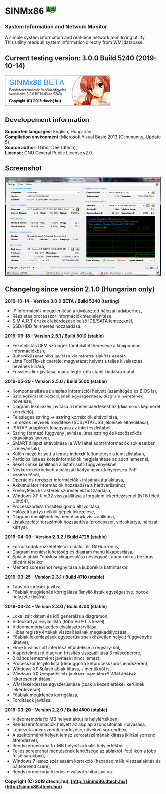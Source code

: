 ﻿# SINMx86 ![](Screenshots/SINMx86_Icon.gif)
### System Information and Network Monitor

A simple system information and real-time network monitoring utility.\
This utility reads all system information directly from WMI database.

## Current testing version: 3.0.0 Build 5240 (2019-10-14)

![](Screenshots/SINMx86_LoadSplash.png)

## Developement information

__Supported languages:__ English, Hungarian,\
__Compilation environment:__ Microsoft Visual Basic 2013 (Community, Update 5),\
__Source author:__ Gábor Deé (dtech),\
__License:__ GNU General Public License v2.0.

## Screenshot

![](Screenshots/SINMx86_MainWindow_Win7.png)

## Changelog since version 2.1.0 (Hungarian only)

__2019-10-14 - Version 3.0.0 BETA / Build 5240 (testing)__

- IP információk megjelenítése a kiválasztott hálózati adatperhez,
- Részletes processzor információk megjelenítése,
- S.M.A.R.T értékek lekérdezése belső IDE/SATA lemezeknél,
- SSD/HDD felismerés hozzáadása.

__2019-09-18 - Version 2.5.1 / Build 5010 (stable)__

- Feketelistás OEM sztringek tömbösített keresése a komponens információkban,
- Buboréküzenet hiba javítása kis méretre alakítás esetén,
- Lista ToolTip-ek cseréje: magyarázat helyett a teljes kiválasztás nevének kiírása,
- Frissítési link javítása, már a legfrisebb stabil kiadásra mutat.

__2019-05-29 - Version 2.5.0 / Build 5000 (stable)__

- Komponenslista az alaplap információi helyett (számítógép és BIOS is),
- Szövegkiírások pozíciójának egységesítése, diagram méretének növelése,
- Diagram leképezés javítása a referenciaértékekhez (dinamikus képméret korrekció),
- Felesleges sztring -> sztring korrekciók eltávolítása,
- Lemezek nevének rövidítése (SCSI/ATA/USB jelölések eltávolítása),
- ISATAP adapterek kihagyása az interfészlistából,
- Szring formázó függvény javítása (üres sztring és kezdőszóköz eltávolítás javítva),
- SMART állapot eltávolítása (a WMI által adott információk sok esetben irrelevánsak),
- Külön mező helyett a lemez indexek feltüntetése a lemezlistában,
- Partíciós lista és kötetinformációk megjelenítése az adott lemeznél,
- Reset címke beállítása a listafrissítő függvényeknél,
- Névkorrekció helyett a hálózati kártya nevek kinyerése a PnP azonosítóból,
- Operációs rendszer információk kiírásának átalakítása,
- Akkumulátor információk hozzáadása a hardverlistához,
- Érvénytelen karakterek szűrésének hozzáadása,
- Windows XP UInt32 visszaállítása a forgalom lekérdezésénél (NT6 felett Uint64),
- Processzorlista frissítési gomb eltávolítása,
- Hálózati kártya nélküli gépek lekezelése,
- Diagram menüjének és mentésének visszaállítása,
- Listakezelés: sorszámok hozzáadása (processzor, videokártya, hálózati kártya).

__2019-04-09 - Version 2.3.2 / Build 4725 (stable)__

- Forráskódok közzététele az oldalon és GitHub-on is,
- Diagram mentési lehetőség és diagram menü kikapcsolása,
- Splash ablak TopMost kikapcsolása névjegynél, automatikus bezárás tálcára tételkor,
- Mentett screenshot megnyitása a buborékra kattintáskor.

__2019-03-25 - Version 2.3.1 / Build 4710 (stable)__

- Tabstop indexek javítva,
- Főablak megjelenés korrigálása (lenyíló listák egységesítve, boxok helyzete fixálva).

__2019-03-24 - Version 2.3.0 / Build 4700 (stable)__

- Lokalizált dátum és idő generálás a diagramon,
- Videokártya lenyíló lista (több VGA-t is kezel),
- Videomemória tizedes elválasztó javítása,
- Hibás registry értékek visszaírásának megakadályozása,
- Főablak lekérdezések egyszerűsítése (közvetlen helyett függvénybe ültetve),
- Előre kiválasztott interfész eltüntetése a registry-ből,
- Alapértelmezett diagram frissítés visszaállítása 3 másodpercre,
- 0 bájtos lemezméret javítása (nincs lemez),
- Processzor lenyíló lista (debuggolva kétprocesszoros rendszeren),
- Windows XP Splash ablak tiltása, a menükből is,
- Windows XP kompatibilitás javítása: nem létező WMI értékek lekérésének tiltása,
- WMI lekérdezése egyszerűsítése (csak a kezelt értékek kerülnek lekérdezésre),
- Főablak megjelenés korrigálása,
- Fordítások javítása.

__2019-03-20 - Version 2.2.0 / Build 4500 (stable)__

- Videomemória fix MB helyett aktuális helyiértékben,
- Rendszerinformációk helyett az alaplap azonosítóinak kiolvasása,
- Lemezek index szerinti rendezése, növekvő sorrendben,
- A szektorméret helyett lemez sorozatszámának kiírása (kiírási sorrend átrendezve),
- Rendszermemória fix MB helyett aktuális helyiértékben,
- Teljes screenshot mentésének lehetősége az ablakról (fotó ikon a jobb felső sarokban),
- Windows 7 lemez szériaszám korrekció (hexadecimális visszaalakítás és bájtsorrend csere),
- Rendszermemória tizedes elválasztó hiba javítva.

__Copyright (C) 2019 dtech(.hu), [http://sinmx86.dtech.hu/](http://sinmx86.dtech.hu/).__
